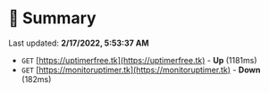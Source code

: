 # 📖 Summary
Last updated: **2/17/2022, 5:53:37 AM**

- `GET` [https://uptimerfree.tk](https://uptimerfree.tk) - **Up** (1181ms)
- `GET` [https://monitoruptimer.tk](https://monitoruptimer.tk) - **Down** (182ms)
